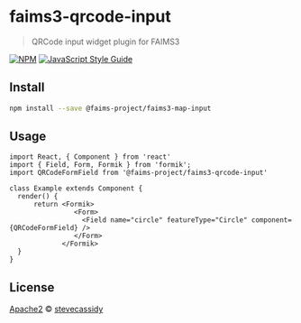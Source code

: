 # faims3-qrcode-input

> QRCode input widget plugin for FAIMS3

[![NPM](https://img.shields.io/npm/v/@faims-project/faims3-qrcode-input.svg)](https://www.npmjs.com/package/@faims-project/faims3-qrcode-input) [![JavaScript Style Guide](https://img.shields.io/badge/code_style-standard-brightgreen.svg)](https://standardjs.com)

## Install

```bash
npm install --save @faims-project/faims3-map-input
```

## Usage

```tsx
import React, { Component } from 'react'
import { Field, Form, Formik } from 'formik';
import QRCodeFormField from '@faims-project/faims3-qrcode-input'

class Example extends Component {
  render() {
      return <Formik>
                <Form>
                  <Field name="circle" featureType="Circle" component={QRCodeFormField} />
                </Form>
             </Formik>
  }
}
```

## License

[Apache2](http://www.apache.org/licenses/LICENSE-2.0) © [stevecassidy](https://github.com/stevecassidy)
